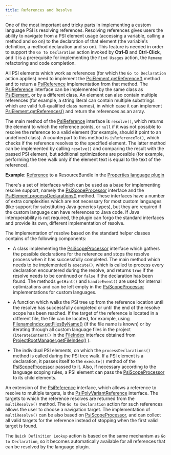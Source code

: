 ```yaml
---
title: References and Resolve
---
```


One of the most important and tricky parts in implementing a custom language PSI is resolving references.
Resolving references gives users the ability to navigate from a PSI element usage (accessing a variable, calling a method and so on) to the declaration of that element (the variable's definition, a method declaration and so on).
This feature is needed in order to support the `Go to Declaration` action invoked by **Ctrl-B** and **Ctrl-Click**, and it is a prerequisite for implementing the `Find Usages` action, the `Rename` refactoring and code completion.

All PSI elements which work as references (for which the `Go to Declaration` action applies) need to implement the
[PsiElement.getReference()](upsource:///platform/core-api/src/com/intellij/psi/PsiElement.java)
method and to return a
[PsiReference](upsource:///platform/core-api/src/com/intellij/psi/PsiReference.java)
implementation from that method.
The
[PsiReference](upsource:///platform/core-api/src/com/intellij/psi/PsiReference.java)
interface can be implemented by the same class as
[PsiElement](upsource:///platform/core-api/src/com/intellij/psi/PsiElement.java),
or by a different class. An element can also contain multiple references (for example, a string literal can contain multiple substrings which are valid full-qualified class names), in which case it can implement
[PsiElement.getReferences()](upsource:///platform/core-api/src/com/intellij/psi/PsiElement.java)
and return the references as an array.

The main method of the
[PsiReference](upsource:///platform/core-api/src/com/intellij/psi/PsiReference.java)
interface is `resolve()`, which returns the element to which the reference points, or `null` if it was not possible to resolve the reference to a valid element (for example, should it point to an undefined class).
A counterpart to this method is `isReferenceTo()`, which checks if the reference resolves to the specified element.
The latter method can be implemented by calling `resolve()` and comparing the result with the passed PSI element, but additional optimizations are possible (for example, performing the tree walk only if the element text is equal to the text of the reference).

**Example**:
[Reference](upsource:///plugins/properties/src/com/intellij/lang/properties/ResourceBundleReference.java)
to a ResourceBundle in the
[Properties language plugin](upsource:///plugins/properties)


There's a set of interfaces which can be used as a base for implementing resolve support, namely the
[PsiScopeProcessor](upsource:///platform/core-api/src/com/intellij/psi/scope/PsiScopeProcessor.java) interface and the
[PsiElement.processDeclarations()](upsource:///platform/core-api/src/com/intellij/psi/PsiElement.java)
method.
These interfaces have a number of extra complexities which are not necessary for most custom languages (like support for substituting Java generics types), but they are required if the custom language can have references to Java code.
If Java interoperability is not required, the plugin can forgo the standard interfaces and provide its own, different implementation of resolve.

The implementation of resolve based on the standard helper classes contains of the following components:

*  A class implementing the
   [PsiScopeProcessor](upsource:///platform/core-api/src/com/intellij/psi/scope/PsiScopeProcessor.java)
   interface which gathers the possible declarations for the reference and stops the resolve process when it has successfully completed.
   The main method which needs to be implemented is `execute()`, which is called to process every declaration encountered during the resolve, and returns `true` if the resolve needs to be continued or `false` if the declaration has been found.
   The methods `getHint()` and `handleEvent()` are used for internal optimizations and can be left empty in the
   [PsiScopeProcessor](upsource:///platform/core-api/src/com/intellij/psi/scope/PsiScopeProcessor.java)
   implementations for custom languages.

*  A function which walks the PSI tree up from the reference location until the resolve has successfully completed or until the end of the resolve scope has been reached.
   If the target of the reference is located in a different file, the file can be located, for example, using
   [FilenameIndex.getFilesByName()](upsource:///platform/indexing-impl/src/com/intellij/psi/search/FilenameIndex.java)
   (if the file name is known) or by iterating through all custom language files in the project (`iterateContent()` in the
   [FileIndex](upsource:///platform/indexing-impl/src/com/intellij/psi/search/FilenameIndex.java)
   interface obtained from
   [ProjectRootManager.getFileIndex()](upsource:///platform/projectModel-api/src/com/intellij/openapi/roots/ProjectRootManager.java)
   ).

*  The individual PSI elements, on which the `processDeclarations()` method is called during the PSI tree walk.
   If a PSI element is a declaration, it passes itself to the `execute()` method of the
   [PsiScopeProcessor](upsource:///platform/core-api/src/com/intellij/psi/scope/PsiScopeProcessor.java)
   passed to it.
   Also, if necessary according to the language scoping rules, a PSI element can pass the
   [PsiScopeProcessor](upsource:///platform/core-api/src/com/intellij/psi/scope/PsiScopeProcessor.java)
   to its child elements.

An extension of the
[PsiReference](upsource:///platform/core-api/src/com/intellij/psi/PsiReference.java)
interface, which allows a reference to resolve to multiple targets, is the
[PsiPolyVariantReference](upsource:///platform/core-api/src/com/intellij/psi/PsiPolyVariantReference.java)
interface.
The targets to which the reference resolves are returned from the `multiResolve()` method.
The `Go to Declaration` action for such references allows the user to choose a navigation target.
The implementation of `multiResolve()` can be also based on
[PsiScopeProcessor](upsource:///platform/core-api/src/com/intellij/psi/scope/PsiScopeProcessor.java),
and can collect all valid targets for the reference instead of stopping when the first valid target is found.

The `Quick Definition Lookup` action is based on the same mechanism as `Go to Declaration`, so it becomes automatically available for all references that can be resolved by the language plugin.
